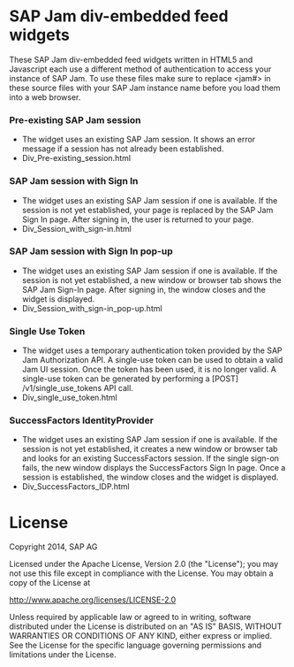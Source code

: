 SAP Jam div-embedded feed widgets
=======================

These SAP Jam div-embedded feed widgets written in HTML5 and Javascript each use a different method of authentication to access your instance of SAP Jam. To use these files make sure to replace <jam#> in these source files with your SAP Jam instance name before you load them into a web browser.

### Pre-existing SAP Jam session
* The widget uses an existing SAP Jam session. It shows an error message if a session has not already been established.
* Div_Pre-existing_session.html

### SAP Jam session with Sign In
* The widget uses an existing SAP Jam session if one is available. If the session is not yet established, your page is replaced by the SAP Jam Sign In page. After signing in, the user is returned to your page.
* Div_Session_with_sign-in.html

### SAP Jam session with Sign In pop-up
* The widget uses an existing SAP Jam session if one is available. If the session is not yet established, a new window or browser tab shows the SAP Jam Sign-In page. After signing in, the window closes and the widget is displayed.
* Div_Session_with_sign-in_pop-up.html

### Single Use Token
* The widget uses a temporary authentication token provided by the SAP Jam Authorization API. A single-use token can be used to obtain a valid Jam UI session. Once the token has been used, it is no longer valid. A single-use token can be generated by performing a [POST] /v1/single_use_tokens API call.
* Div_single_use_token.html

### SuccessFactors IdentityProvider
* The widget uses an existing SAP Jam session if one is available. If the session is not yet established, it creates a new window or browser tab and looks for an existing SuccessFactors session. If the single sign-on fails, the new window displays the SuccessFactors Sign In page. Once a session is established, the window closes and the widget is displayed.
* Div_SuccessFactors_IDP.html


# License
Copyright 2014, SAP AG

Licensed under the Apache License, Version 2.0 (the "License");
you may not use this file except in compliance with the License.
You may obtain a copy of the License at

   http://www.apache.org/licenses/LICENSE-2.0

Unless required by applicable law or agreed to in writing, software
distributed under the License is distributed on an "AS IS" BASIS,
WITHOUT WARRANTIES OR CONDITIONS OF ANY KIND, either express or implied.
See the License for the specific language governing permissions and
limitations under the License.